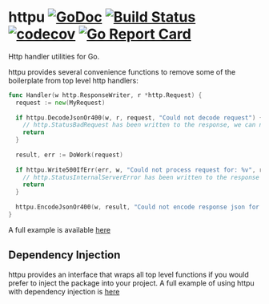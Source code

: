 # httpu [![GoDoc](https://godoc.org/github.com/clavoie/httpu?status.svg)](http://godoc.org/github.com/clavoie/httpu) [![Build Status](https://travis-ci.org/clavoie/httpu.svg?branch=master)](https://travis-ci.org/clavoie/httpu) [![codecov](https://codecov.io/gh/clavoie/httpu/branch/master/graph/badge.svg)](https://codecov.io/gh/clavoie/httpu) [![Go Report Card](https://goreportcard.com/badge/github.com/clavoie/httpu)](https://goreportcard.com/report/github.com/clavoie/httpu)

Http handler utilities for Go.

httpu provides several convenience functions to remove some of the boilerplate from top level http handlers:

```go
func Handler(w http.ResponseWriter, r *http.Request) {
  request := new(MyRequest)
  
  if httpu.DecodeJsonOr400(w, r, request, "Could not decode request") {
    // http.StatusBadRequest has been written to the response, we can now exit the handler
    return
  }
  
  result, err := DoWork(request)
  
  if httpu.Write500IfErr(err, w, "Could not process request for: %v", request.Value) {
    // http.StatusInternalServerError has been written to the response
    return
  }
  
  httpu.EncodeJsonOr400(w, result, "Could not encode response json for: %v", result.Value)
}
```
A full example is available [here](https://godoc.org/github.com/clavoie/httpu#example-WriteIfErr)

## Dependency Injection

httpu provides an interface that wraps all top level functions if you would prefer to inject the package into your project. A full example of using httpu with dependency injection is [here](https://godoc.org/github.com/clavoie/httpu#example-Impl)
